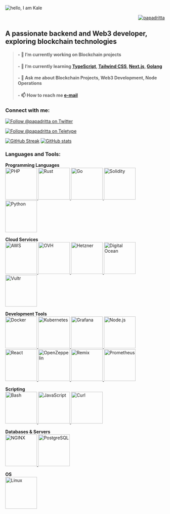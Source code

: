 ![hello, I am Kale](https://github.com/papadritta/papadritta/assets/90826754/9762a147-bb17-47f6-b0a0-c9698e24061f)

<p align="right"> <a href="https://github.com/papadritta" target="blank"><img src="https://img.shields.io/github/followers/papadritta" alt="papadritta" /></a>
  
<h2 align="left">A passionate backend and Web3 developer, exploring blockchain technologies</h2>

> #### - 🔭 I’m currently working on **Blockchain projects**
> #### - 🌱 I’m currently learning **[TypeScript](https://www.typescriptlang.org), [Tailwind CSS](https://tailwindcss.com), [Next.js](https://nextjs.org), [Golang](https://go.dev)**
> #### - 💬 Ask me about **Blockchain Projects, Web3 Development, Node Operations**
> #### - 📫 How to reach me **<a href="mailto:papadritta@gmail.com">e-mail</a>**


<h3 align="left">Connect with me:</h3>
<p align="left">
<p align="left"> <a href="https://twitter.com/papadritta" target="_blank"><img src="https://img.shields.io/twitter/follow/papadritta" alt="Follow @papadritta on Twitter"/></a>
<p align="left"> <a href="https://teletype.in/@papadritta" target="blank"><img src="https://img.shields.io/badge/Follow_@Teletype-8A2BE2" alt="Follow @papadritta on Teletype" /></a>
</p>


[![GitHub Streak](http://github-readme-streak-stats.herokuapp.com?user=papadritta&show_icons=true&theme=vision-friendly-dark)](https://git.io/streak-stats)
[![GitHub stats](https://github-readme-stats-tawny-ten-83.vercel.app/api?username=papadritta&show_icons=true&theme=midnight-purple)](https://github.com/papadritta/github-readme-stats)

<h3 align="left">Languages and Tools:</h3>
<p align="left"> 
  <!-- 1. Programming Languages -->
  <strong>Programming Languages</strong><br>
  <a href="https://www.php.net" target="_blank" rel="noreferrer"> <img src="https://github.com/papadritta/papadritta/assets/90826754/c9c17e60-3185-4de6-8a2b-3fc0d98051d2" alt="PHP" width="100" height="100"/> </a>
  <a href="https://www.rust-lang.org" target="_blank" rel="noreferrer"> <img src="https://github.com/papadritta/papadritta/assets/90826754/52817e98-c83e-4116-a7af-6a1b5621d99c" alt="Rust" width="100" height="100"/> </a>
  <a href="https://golang.org" target="_blank" rel="noreferrer"> <img src="https://github.com/papadritta/papadritta/assets/90826754/087b747a-7f59-4144-9525-72b6f2508ebc" alt="Go" width="100" height="100"/> </a>
  <a href="https://soliditylang.org/" target="_blank" rel="noreferrer"> <img src="https://github.com/papadritta/papadritta/assets/90826754/82aa15af-9f9f-4541-9f1d-ef6feb1717e5" alt="Solidity" width="100" height="100"/> </a>
  <a href="https://www.python.org/" target="_blank" rel="noreferrer"> <img src="https://github.com/papadritta/papadritta/assets/90826754/37866420-3580-4506-8616-61a181a1d5a5" alt="Python" width="100" height="100"/> </a>

  <!-- 2. Cloud Services -->
  <strong>Cloud Services</strong><br>
  <a href="https://aws.amazon.com" target="_blank" rel="noreferrer"> <img src="https://github.com/papadritta/papadritta/assets/90826754/c3f4e117-37b1-4943-8df0-5e66a0201406" alt="AWS" width="100" height="100"/> </a>
  <a href="https://www.ovh.com" target="_blank" rel="noreferrer"> <img src="https://github.com/papadritta/papadritta/assets/90826754/312c228f-b001-401a-8565-1f6e0fc47c7f" alt="OVH" width="100" height="100"/> </a>
  <a href="https://www.hetzner.com/" target="_blank" rel="noreferrer"> <img src="https://github.com/papadritta/papadritta/assets/90826754/ddba60d3-3476-4346-870f-1531747da4bb" alt="Hetzner" width="100" height="100"/> </a>
  <a href="https://www.digitalocean.com/" target="_blank" rel="noreferrer"> <img src="https://github.com/papadritta/papadritta/assets/90826754/3cf8bab3-c8f4-4160-be16-8d1ac88e7f98" alt="Digital Ocean" width="100" height="100"/> </a>
  <a href="https://www.vultr.com/" target="_blank" rel="noreferrer"> <img src="https://github.com/papadritta/papadritta/assets/90826754/871fea84-5b46-4ae6-b879-05adaf4cdd60" alt="Vultr" width="100" height="100"/> </a>

  <!-- 3. Development Tools -->
  <strong>Development Tools</strong><br>
  <a href="https://www.docker.com/" target="_blank" rel="noreferrer"> <img src="https://github.com/papadritta/papadritta/assets/90826754/aff94983-d84b-46f5-894f-45ff46e90ec4" alt="Docker" width="100" height="100"/> </a>
  <a href="https://kubernetes.io" target="_blank" rel="noreferrer"> <img src="https://github.com/papadritta/papadritta/assets/90826754/ff441b37-3f00-4240-85d8-21d684c3daba" alt="Kubernetes" width="100" height="100"/> </a>
  <a href="https://grafana.com" target="_blank" rel="noreferrer"> <img src="https://github.com/papadritta/papadritta/assets/90826754/2af1ee2f-046a-4fea-8df0-bec50df21764" alt="Grafana" width="100" height="100"/> </a>
  <a href="https://nodejs.org" target="_blank" rel="noreferrer"> <img src="https://github.com/papadritta/papadritta/assets/90826754/ba7f7ce6-62dc-40d0-b395-a5c4eb034a61" alt="Node.js" width="100" height="100"/> </a>
  <a href="https://reactjs.org/" target="_blank" rel="noreferrer"> <img src="https://github.com/papadritta/papadritta/assets/90826754/91cb10e2-8e1e-4dd3-a987-f78cee22695e" alt="React" width="100" height="100"/> </a>
  <a href="https://openzeppelin.com/" target="_blank" rel="noreferrer"> <img src="https://github.com/papadritta/papadritta/assets/90826754/5e62a13b-d00e-4587-a026-d233a73a993d" alt="OpenZeppelin" width="100" height="100"/> </a>
  <a href="https://remix.ethereum.org/" target="_blank" rel="noreferrer"> <img src="https://github.com/papadritta/papadritta/assets/90826754/2ea53784-1771-4a57-ac8b-8a45c8aa4820" alt="Remix" width="100" height="100"/> </a>
  <a href="https://prometheus.io/" target="_blank" rel="noreferrer"> <img src="https://github.com/papadritta/papadritta/assets/90826754/dfa6c8a7-d914-4429-9045-032f03fbb782" alt="Prometheus" width="100" height="100"/> </a>

  <!-- 4. Scripting -->
  <strong>Scripting</strong><br>
  <a href="https://www.gnu.org/software/bash/" target="_blank" rel="noreferrer"> <img src="https://github.com/papadritta/papadritta/assets/90826754/7e403362-d0b7-470a-965f-92ce5c62f25e" alt="Bash" width="100" height="100"/> </a>
  <a href="https://developer.mozilla.org/en-US/docs/Web/JavaScript" target="_blank" rel="noreferrer"> <img src="https://github.com/papadritta/papadritta/assets/90826754/76d9b13a-48b3-415c-b8a9-205f67a2df55" alt="JavaScript" width="100" height="100"/> </a>
  <a href="https://curl.se/" target="_blank" rel="noreferrer"> <img src="https://github.com/papadritta/papadritta/assets/90826754/d0210ca2-c4ea-4d0d-82a0-9f912b1494fa" alt="Curl" width="100" height="100"/> </a>

  <!-- 5. Databases & Servers -->
  <strong>Databases & Servers</strong><br>
  <a href="https://www.nginx.com" target="_blank" rel="noreferrer"> <img src="https://github.com/papadritta/papadritta/assets/90826754/ca9e5ad4-cf24-4b01-8018-0afbb6dd9b82" alt="NGINX" width="100" height="100"/> </a>
  <a href="https://www.postgresql.org" target="_blank" rel="noreferrer"> <img src="https://github.com/papadritta/papadritta/assets/90826754/4074e795-be97-40f1-849e-4c5f17a6660b" alt="PostgreSQL" width="100" height="100"/> </a>

  <!-- 6. OS -->
  <strong>OS</strong><br>
  <a href="https://www.linux.org/" target="_blank" rel="noreferrer"> <img src="https://github.com/papadritta/papadritta/assets/90826754/26ffc49b-3535-4ee9-b7b5-92675a5cd9a0" alt="Linux" width="100" height="100"/> </a>
</p>
